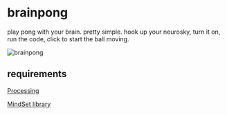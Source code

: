 # brainpong

play pong with your brain. pretty simple. hook up your neurosky, turn it on, run the code, click to start the ball moving.

![brainpong](http://cosmopol.is/sauron/brainpong.png)

## requirements
[Processing](http://processing.org)

[MindSet library](http://addi.tv/mindset/)

